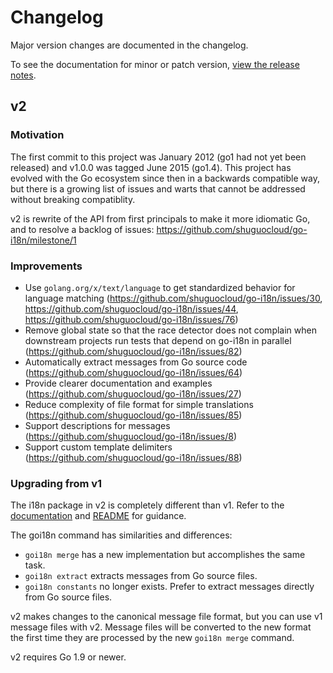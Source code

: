 # Changelog

Major version changes are documented in the changelog.

To see the documentation for minor or patch version, [view the release notes](https://github.com/shuguocloud/go-i18n/releases).

## v2

### Motivation

The first commit to this project was January 2012 (go1 had not yet been released) and v1.0.0 was tagged June 2015 (go1.4).
This project has evolved with the Go ecosystem since then in a backwards compatible way,
but there is a growing list of issues and warts that cannot be addressed without breaking compatiblity.

v2 is rewrite of the API from first principals to make it more idiomatic Go, and to resolve a backlog of issues: https://github.com/shuguocloud/go-i18n/milestone/1

### Improvements

* Use `golang.org/x/text/language` to get standardized behavior for language matching (https://github.com/shuguocloud/go-i18n/issues/30, https://github.com/shuguocloud/go-i18n/issues/44, https://github.com/shuguocloud/go-i18n/issues/76)
* Remove global state so that the race detector does not complain when downstream projects run tests that depend on go-i18n in parallel (https://github.com/shuguocloud/go-i18n/issues/82)
* Automatically extract messages from Go source code (https://github.com/shuguocloud/go-i18n/issues/64)
* Provide clearer documentation and examples (https://github.com/shuguocloud/go-i18n/issues/27)
* Reduce complexity of file format for simple translations (https://github.com/shuguocloud/go-i18n/issues/85)
* Support descriptions for messages (https://github.com/shuguocloud/go-i18n/issues/8)
* Support custom template delimiters (https://github.com/shuguocloud/go-i18n/issues/88)

### Upgrading from v1

The i18n package in v2 is completely different than v1.
Refer to the [documentation](https://godoc.org/github.com/shuguocloud/go-i18n/v2/i18n) and [README](https://github.com/shuguocloud/go-i18n/blob/master/README.md) for guidance.

The goi18n command has similarities and differences:

* `goi18n merge` has a new implementation but accomplishes the same task.
* `goi18n extract` extracts messages from Go source files.
* `goi18n constants` no longer exists. Prefer to extract messages directly from Go source files.

v2 makes changes to the canonical message file format, but you can use v1 message files with v2. Message files will be converted to the new format the first time they are processed by the new `goi18n merge` command.

v2 requires Go 1.9 or newer.
